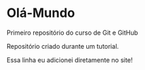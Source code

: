 # Olá-Mundo
 Primeiro repositório do curso de Git e GitHub

Repositório criado durante um tutorial.

Essa linha eu adicionei diretamente no site!
